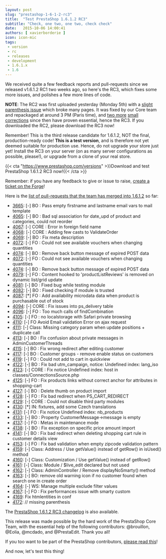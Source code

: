 ```yaml
---
layout: post
slug: "prestashop-1-6-1-2-rc3"
title:  "Test PrestaShop 1.6.1.2 RC3"
subtitle: "Check, one two, one two, check check"
date:   2015-10-06 14:00:41
authors: [ xavierborderie ]
icon: icon-mic
tags:
 - version
 - rc
 - releases
 - development
 - 1.6.1.x
 - 1.6
---
```


We received quite a few feedback reports and pull-requests since we released v1.6.1.2 RC1 two weeks ago, so here's the RC3, which fixes some more issues, and polishes a few more lines of code.

<b>NOTE</b>: The RC2 was first uploaded yesterday (Monday 5th) with a [slight parenthesis issue](https://github.com/PrestaShop/PrestaShop/pull/4172/files) which broke many pages. It was fixed by our Core team and repackaged at around 3 PM (Paris time), and [two more](https://github.com/PrestaShop/PrestaShop/commit/cf2901d3a3c2e7ff3ffe23092ea99cb5fa753192) [small corrections](https://github.com/PrestaShop/PrestaShop/commit/6b2d200ea0148f12932b9796986e3ec155397b72) since then have proven essential, hence the RC3. If you downloaded the RC2, please download the RC3 now!

Remember! This is the third release candidate for 1.6.1.2, NOT the final, production-ready code! <b>This is a test version</b>, and is therefore not yet deemed suitable for production use. Hence, do not upgrade your store just yet! Install the RC3 on your server (on as many server configurations as possible, please!), or upgrade from a clone of your real store.

{{< cta "https://www.prestashop.com/versions" >}}Download and test PrestaShop 1.6.1.2 RC3 now!{{< /cta >}}

Remember: if you have any feedback to give or issue to raise, [create a ticket on the Forge](http://doc.prestashop.com/display/PS16/How+to+use+the+Forge+to+contribute+to+PrestaShop)!

Here is the [list of pull-requests that the team has merged into 1.6.1.2](https://github.com/PrestaShop/PrestaShop/pulls?page=1&q=is%3Apr+base%3A1.6.1.x+is%3Aclosed+merged%3A%3E2015-08-17&utf8=%E2%9C%93) so far:

 * [3665](https://github.com/PrestaShop/PrestaShop/pull/3665): [-] BO : Pass empty firstname and lastname email vars to mail template
 * [4065](https://github.com/PrestaShop/PrestaShop/pull/4065): [-] BO : Bad sql association for date_upd of product and categories, could not reorder
 * [4067](https://github.com/PrestaShop/PrestaShop/pull/4067): [-] CORE : Error in foreign field name
 * [4068](https://github.com/PrestaShop/PrestaShop/pull/4068): [-] CORE : Adding few casts to ValidateOrder
 * [4069](https://github.com/PrestaShop/PrestaShop/pull/4069): [-] BO : Fix meta description
 * [4072](https://github.com/PrestaShop/PrestaShop/pull/4072): [-] FO : Could not see available vouchers when changing quantities
 * [4074](https://github.com/PrestaShop/PrestaShop/pull/4074): [-] BO : Remove back button message of expired POST data
 * [4072](https://github.com/PrestaShop/PrestaShop/pull/4072): [-] FO : Could not see available vouchers when changing quantities
 * [4074](https://github.com/PrestaShop/PrestaShop/pull/4074): [-] BO : Remove back button message of expired POST data
 * [4079](https://github.com/PrestaShop/PrestaShop/pull/4079): [-] FO : Content hooked to 'productListReviews' is removed on dynamic list/grid update
 * [4081](https://github.com/PrestaShop/PrestaShop/pull/4081): [-] BO : Fixed bug while testing module
 * [4082](https://github.com/PrestaShop/PrestaShop/pull/4082): [-] BO : Fixed checking if module is trusted
 * [4087](https://github.com/PrestaShop/PrestaShop/pull/4087): [*] FO : Add availability microdata data when product is purchasable out of stock
 * [4094](https://github.com/PrestaShop/PrestaShop/pull/4094): [-] CORE : Fix issues into ps_delivery table
 * [4096](https://github.com/PrestaShop/PrestaShop/pull/4096): [-] FO : Too much calls of findCombination
 * [4105](https://github.com/PrestaShop/PrestaShop/pull/4105): [-] FO : no localstorage with Safari private browsing
 * [4110](https://github.com/PrestaShop/PrestaShop/pull/4110): [-] FO Avoid Email validation Error on ajax request
 * [4111](https://github.com/PrestaShop/PrestaShop/pull/4111): [-] Class: Missing category param when update positions + duplicate call 
 * [4113](https://github.com/PrestaShop/PrestaShop/pull/4113): [-] BO : Fix confusion about private messages in AdminCustomerThreads
 * [4115](https://github.com/PrestaShop/PrestaShop/pull/4115): [-] BO : Fix wrong redirect after editing customer
 * [4117](https://github.com/PrestaShop/PrestaShop/pull/4117): [-] BO : Customer groups - remove enable status on customers
 * [4119](https://github.com/PrestaShop/PrestaShop/pull/4119): [-] FO : Could not add to cart in quickview
 * [4122](https://github.com/PrestaShop/PrestaShop/pull/4122): [-] BO : Fix bad utm_campaign, notice: Undefined index: lang_iso
 * [4123](https://github.com/PrestaShop/PrestaShop/pull/4123): [-] CORE : Fix notice Undefined index: host in classes/ConnectionsSource.php
 * [4125](https://github.com/PrestaShop/PrestaShop/pull/4125): [-] FO : Fix products links without correct anchor for attributes in shopping-cart
 * [4127](https://github.com/PrestaShop/PrestaShop/pull/4127): [-] BO : Delete thumb on product import
 * [4128](https://github.com/PrestaShop/PrestaShop/pull/4128): [-] FO : Fix bad redirect when PS_CART_REDIRECT
 * [4129](https://github.com/PrestaShop/PrestaShop/pull/4129): [-] CORE : Could not disable third party modules
 * [4130](https://github.com/PrestaShop/PrestaShop/pull/4130): [*] IN: fixtures, add some Czech translations
 * [4131](https://github.com/PrestaShop/PrestaShop/pull/4131): [-] FO : Fix notice Undefined index: nb_products
 * [4133](https://github.com/PrestaShop/PrestaShop/pull/4133): [-] BO : Property CustomerMessage->message is empty
 * [4137](https://github.com/PrestaShop/PrestaShop/pull/4137): [-] FO : Metas in maintenance mode
 * [4138](https://github.com/PrestaShop/PrestaShop/pull/4138): [-] BO : Fix exception on specific price amount import
 * [4141](https://github.com/PrestaShop/PrestaShop/pull/4141): [-] BO : Fix bad redirect when deleting shopping cart rule in customer details view
 * [4153](https://github.com/PrestaShop/PrestaShop/pull/4153): [-] FO : Fix bad validation when empty zipcode validation pattern
 * [4159](https://github.com/PrestaShop/PrestaShop/pull/4159): [-] Class: Address / Use getValue() instead of getRow() in isUsed() method
 * [4160](https://github.com/PrestaShop/PrestaShop/pull/4160): [-] Class: Customization / Use getValue() instead of getRow()
 * [4161](https://github.com/PrestaShop/PrestaShop/pull/4161): [-] Class: Module / $live_edit declared but not used
 * [4162](https://github.com/PrestaShop/PrestaShop/pull/4162): [-] Class: AdminController / Remove displayNoSmarty() method
 * [4163](https://github.com/PrestaShop/PrestaShop/pull/4163): [-] BO: remove old warning icon if no customer found when search one in create order
 * [4164](https://github.com/PrestaShop/PrestaShop/pull/4164): [-] WS: Manage multiple exclude filter values
 * [4167](https://github.com/PrestaShop/PrestaShop/pull/4167): [-] FO : Fix performances issue with smarty custom
 * [4169](https://github.com/PrestaShop/PrestaShop/pull/4169): Fix htmlentities in conf
 * [4172](https://github.com/PrestaShop/PrestaShop/pull/4172): // missing parenthesis
 

The [PrestaShop 1.6.1.2 RC3 changelog](https://www.prestashop.com/en/developers-versions/changelog/1.6.1.2-rc3) is also available.

This release was made possible by the hard work of the PrestaShop Core Team, with the essential help of the following contributors: @brouillon, @Eolia, @mcdado, and @PrestaEdit. Thank you all!

If you too want to be part of the PrestaShop contributors, [please read this](http://doc.prestashop.com/display/PS16/Contributing+code+to+PrestaShop)!

And now, let's test this thing!
